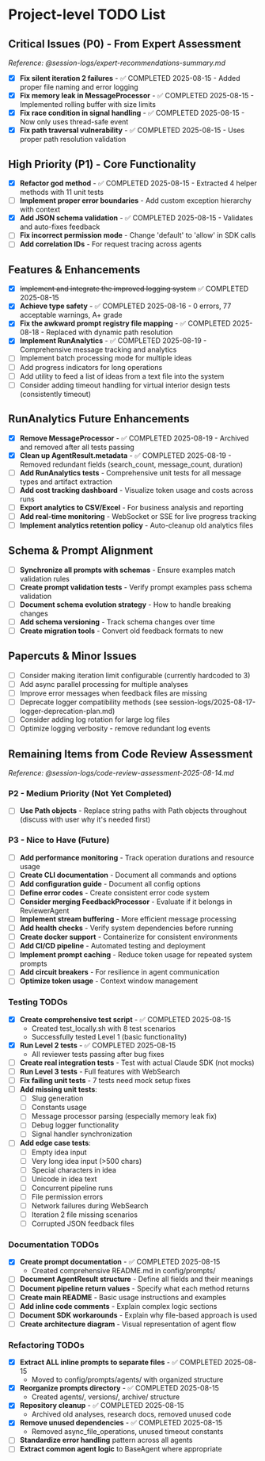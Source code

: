 # Project-level TODO List

## Critical Issues (P0) - From Expert Assessment

*Reference: @session-logs/expert-recommendations-summary.md*

- [x] **Fix silent iteration 2 failures** - ✅ COMPLETED 2025-08-15 - Added proper file naming and error logging
- [x] **Fix memory leak in MessageProcessor** - ✅ COMPLETED 2025-08-15 - Implemented rolling buffer with size limits
- [x] **Fix race condition in signal handling** - ✅ COMPLETED 2025-08-15 - Now only uses thread-safe event
- [x] **Fix path traversal vulnerability** - ✅ COMPLETED 2025-08-15 - Uses proper path resolution validation

## High Priority (P1) - Core Functionality

- [x] **Refactor god method** - ✅ COMPLETED 2025-08-15 - Extracted 4 helper methods with 11 unit tests
- [ ] **Implement proper error boundaries** - Add custom exception hierarchy with context
- [x] **Add JSON schema validation** - ✅ COMPLETED 2025-08-15 - Validates and auto-fixes feedback
- [ ] **Fix incorrect permission mode** - Change 'default' to 'allow' in SDK calls
- [ ] **Add correlation IDs** - For request tracing across agents

## Features & Enhancements

- [x] ~~Implement and integrate the improved logging system~~ ✅ COMPLETED 2025-08-15
- [x] **Achieve type safety** - ✅ COMPLETED 2025-08-16 - 0 errors, 77 acceptable warnings, A+ grade
- [x] **Fix the awkward prompt registry file mapping** - ✅ COMPLETED 2025-08-18 - Replaced with dynamic path resolution
- [x] **Implement RunAnalytics** - ✅ COMPLETED 2025-08-19 - Comprehensive message tracking and analytics
- [ ] Implement batch processing mode for multiple ideas
- [ ] Add progress indicators for long operations
- [ ] Add utility to feed a list of ideas from a text file into the system
- [ ] Consider adding timeout handling for virtual interior design tests (consistently timeout)

## RunAnalytics Future Enhancements

- [x] **Remove MessageProcessor** - ✅ COMPLETED 2025-08-19 - Archived and removed after all tests passing
- [x] **Clean up AgentResult.metadata** - ✅ COMPLETED 2025-08-19 - Removed redundant fields (search_count, message_count, duration)
- [ ] **Add RunAnalytics tests** - Comprehensive unit tests for all message types and artifact extraction
- [ ] **Add cost tracking dashboard** - Visualize token usage and costs across runs
- [ ] **Export analytics to CSV/Excel** - For business analysis and reporting
- [ ] **Add real-time monitoring** - WebSocket or SSE for live progress tracking
- [ ] **Implement analytics retention policy** - Auto-cleanup old analytics files

## Schema & Prompt Alignment

- [ ] **Synchronize all prompts with schemas** - Ensure examples match validation rules
- [ ] **Create prompt validation tests** - Verify prompt examples pass schema validation
- [ ] **Document schema evolution strategy** - How to handle breaking changes
- [ ] **Add schema versioning** - Track schema changes over time
- [ ] **Create migration tools** - Convert old feedback formats to new

## Papercuts & Minor Issues

- [ ] Consider making iteration limit configurable (currently hardcoded to 3)
- [ ] Add async parallel processing for multiple analyses
- [ ] Improve error messages when feedback files are missing
- [ ] Deprecate logger compatibility methods (see session-logs/2025-08-17-logger-deprecation-plan.md)
- [ ] Consider adding log rotation for large log files
- [ ] Optimize logging verbosity - remove redundant log events

## Remaining Items from Code Review Assessment

*Reference: @session-logs/code-review-assessment-2025-08-14.md*

### P2 - Medium Priority (Not Yet Completed)

- [ ] **Use Path objects** - Replace string paths with Path objects throughout (discuss with user why it's needed first)

### P3 - Nice to Have (Future)

- [ ] **Add performance monitoring** - Track operation durations and resource usage
- [ ] **Create CLI documentation** - Document all commands and options
- [ ] **Add configuration guide** - Document all config options
- [ ] **Define error codes** - Create consistent error code system
- [ ] **Consider merging FeedbackProcessor** - Evaluate if it belongs in ReviewerAgent
- [ ] **Implement stream buffering** - More efficient message processing
- [ ] **Add health checks** - Verify system dependencies before running
- [ ] **Create docker support** - Containerize for consistent environments
- [ ] **Add CI/CD pipeline** - Automated testing and deployment
- [ ] **Implement prompt caching** - Reduce token usage for repeated system prompts
- [ ] **Add circuit breakers** - For resilience in agent communication
- [ ] **Optimize token usage** - Context window management

### Testing TODOs

- [x] **Create comprehensive test script** - ✅ COMPLETED 2025-08-15
  - Created test_locally.sh with 8 test scenarios
  - Successfully tested Level 1 (basic functionality)
- [x] **Run Level 2 tests** - ✅ COMPLETED 2025-08-15
  - All reviewer tests passing after bug fixes
- [ ] **Create real integration tests** - Test with actual Claude SDK (not mocks)
- [ ] **Run Level 3 tests** - Full features with WebSearch
- [ ] **Fix failing unit tests** - 7 tests need mock setup fixes
- [ ] **Add missing unit tests**:
  - [ ] Slug generation
  - [ ] Constants usage
  - [ ] Message processor parsing (especially memory leak fix)
  - [ ] Debug logger functionality
  - [ ] Signal handler synchronization
- [ ] **Add edge case tests**:
  - [ ] Empty idea input
  - [ ] Very long idea input (>500 chars)
  - [ ] Special characters in idea
  - [ ] Unicode in idea text
  - [ ] Concurrent pipeline runs
  - [ ] File permission errors
  - [ ] Network failures during WebSearch
  - [ ] Iteration 2 file missing scenarios
  - [ ] Corrupted JSON feedback files

### Documentation TODOs

- [x] **Create prompt documentation** - ✅ COMPLETED 2025-08-15
  - Created comprehensive README.md in config/prompts/
- [ ] **Document AgentResult structure** - Define all fields and their meanings
- [ ] **Document pipeline return values** - Specify what each method returns
- [ ] **Create main README** - Basic usage instructions and examples
- [ ] **Add inline code comments** - Explain complex logic sections
- [ ] **Document SDK workarounds** - Explain why file-based approach is used
- [ ] **Create architecture diagram** - Visual representation of agent flow

### Refactoring TODOs

- [x] **Extract ALL inline prompts to separate files** - ✅ COMPLETED 2025-08-15
  - Moved to config/prompts/agents/ with organized structure
- [x] **Reorganize prompts directory** - ✅ COMPLETED 2025-08-15
  - Created agents/, versions/, archive/ structure
- [x] **Repository cleanup** - ✅ COMPLETED 2025-08-15
  - Archived old analyses, research docs, removed unused code
- [x] **Remove unused dependencies** - ✅ COMPLETED 2025-08-15
  - Removed async_file_operations, unused timeout constants
- [ ] **Standardize error handling** pattern across all agents
- [ ] **Extract common agent logic** to BaseAgent where appropriate
